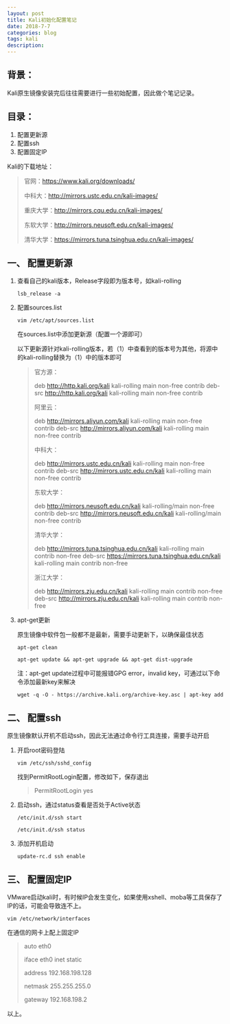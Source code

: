 ```yaml
---
layout: post
title: Kali初始化配置笔记
date: 2018-7-7
categories: blog
tags: kali
description: 
---
```


## 背景：
Kali原生镜像安装完后往往需要进行一些初始配置，因此做个笔记记录。

## 目录：
1. 配置更新源
2. 配置ssh
3. 配置固定IP

Kali的下载地址：

>官网：https://www.kali.org/downloads/
>
>中科大：http://mirrors.ustc.edu.cn/kali-images/
>
>重庆大学：http://mirrors.cqu.edu.cn/kali-images/
>
>东软大学：http://mirrors.neusoft.edu.cn/kali-images/
>
>清华大学：https://mirrors.tuna.tsinghua.edu.cn/kali-images/


## 一、 配置更新源
1. 查看自己的kali版本，Release字段即为版本号，如kali-rolling

	`lsb_release -a`

2. 配置sources.list
	
	`vim /etc/apt/sources.list`
	
	在sources.list中添加更新源（配置一个源即可）
	
	以下更新源针对kali-rolling版本，若（1）中查看到的版本号为其他，将源中的kali-rolling替换为（1）中的版本即可
	
	>官方源：
	>
	>deb http://http.kali.org/kali kali-rolling main non-free contrib
	>deb-src http://http.kali.org/kali kali-rolling main non-free contrib
	>
	>阿里云：
	>
	>deb http://mirrors.aliyun.com/kali kali-rolling main non-free contrib
	>deb-src http://mirrors.aliyun.com/kali kali-rolling main non-free contrib
	>
	>中科大：
	>
	>deb http://mirrors.ustc.edu.cn/kali kali-rolling main non-free contrib
	>deb-src http://mirrors.ustc.edu.cn/kali kali-rolling main non-free contrib
	>
	>东软大学：
	>
	>deb http://mirrors.neusoft.edu.cn/kali kali-rolling/main non-free contrib
	>deb-src http://mirrors.neusoft.edu.cn/kali kali-rolling/main non-free contrib
	>
	>清华大学：
	>
	>deb http://mirrors.tuna.tsinghua.edu.cn/kali kali-rolling main contrib non-free
	>deb-src https://mirrors.tuna.tsinghua.edu.cn/kali kali-rolling main contrib non-free
	>
	>浙江大学：
	>
	>deb http://mirrors.zju.edu.cn/kali kali-rolling main contrib non-free
	>deb-src http://mirrors.zju.edu.cn/kali kali-rolling main contrib non-free
	
	
3. apt-get更新
	
	原生镜像中软件包一般都不是最新，需要手动更新下，以确保最佳状态
	
	`apt-get clean`
	
	`apt-get update && apt-get upgrade && apt-get dist-upgrade`
	
	注：apt-get update过程中可能报错GPG error，invalid key，可通过以下命令添加最新key来解决
	
	`wget -q -O - https://archive.kali.org/archive-key.asc | apt-key add`
	
## 二、 配置ssh

原生镜像默认开机不启动ssh，因此无法通过命令行工具连接，需要手动开启

1. 开启root密码登陆
	
	`vim /etc/ssh/sshd_config`
	
	找到PermitRootLogin配置，修改如下，保存退出
	
	>PermitRootLogin yes
	
2. 启动ssh，通过status查看是否处于Active状态
	
	`/etc/init.d/ssh start`
	
	`/etc/init.d/ssh status`
	
	
3. 添加开机启动
	
	`update-rc.d ssh enable`
	
## 三、 配置固定IP
VMware启动kali时，有时候IP会发生变化，如果使用xshell、moba等工具保存了IP的话，可能会导致连不上。

`vim /etc/network/interfaces`

在通信的网卡上配上固定IP

>auto eth0
>
>iface eth0 inet static
>
>address 192.168.198.128
>
>netmask 255.255.255.0
>
>gateway 192.168.198.2

以上。